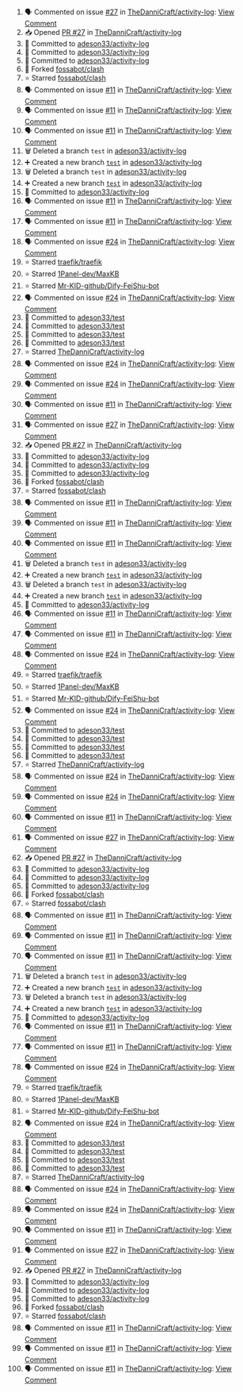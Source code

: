 <!--START_SECTION:activity-->
1. 🗣 Commented on issue [#27](https://github.com/TheDanniCraft/activity-log/issues/27) in [TheDanniCraft/activity-log](https://github.com/TheDanniCraft/activity-log): [View Comment](https://github.com/TheDanniCraft/activity-log/issues/27#issuecomment-2640024772)
2. 📥 Opened [PR #27](https://github.com/TheDanniCraft/activity-log/pull/27) in [TheDanniCraft/activity-log](https://github.com/TheDanniCraft/activity-log)
3. 📝 Committed to [adeson33/activity-log](https://github.com/adeson33/activity-log/commit/44a50f6bafdf0796f02c95d310741149ba78babb)
4. 📝 Committed to [adeson33/activity-log](https://github.com/adeson33/activity-log/commit/5d2844227e89eceb08cfbac1f294e011f322cff0)
5. 📝 Committed to [adeson33/activity-log](https://github.com/adeson33/activity-log/commit/940fd8aa0f1675177722722c04c03677a0456711)
6. 🍴 Forked [fossabot/clash](https://github.com/fossabot/clash)
7. ⭐ Starred [fossabot/clash](https://github.com/fossabot/clash)
8. 🗣 Commented on issue [#11](https://github.com/TheDanniCraft/activity-log/issues/11) in [TheDanniCraft/activity-log](https://github.com/TheDanniCraft/activity-log): [View Comment](https://github.com/TheDanniCraft/activity-log/issues/11#issuecomment-2592671477)
9. 🗣 Commented on issue [#11](https://github.com/TheDanniCraft/activity-log/issues/11) in [TheDanniCraft/activity-log](https://github.com/TheDanniCraft/activity-log): [View Comment](https://github.com/TheDanniCraft/activity-log/issues/11#issuecomment-2592664495)
10. 🗣 Commented on issue [#11](https://github.com/TheDanniCraft/activity-log/issues/11) in [TheDanniCraft/activity-log](https://github.com/TheDanniCraft/activity-log): [View Comment](https://github.com/TheDanniCraft/activity-log/issues/11#issuecomment-2592661930)
11. 🗑️ Deleted a branch `test` in [adeson33/activity-log](https://github.com/adeson33/activity-log)
12. ➕ Created a new branch [`test`](https://github.com/adeson33/activity-log/tree/test) in [adeson33/activity-log](https://github.com/adeson33/activity-log)
13. 🗑️ Deleted a branch `test` in [adeson33/activity-log](https://github.com/adeson33/activity-log)
14. ➕ Created a new branch [`test`](https://github.com/adeson33/activity-log/tree/test) in [adeson33/activity-log](https://github.com/adeson33/activity-log)
15. 📝 Committed to [adeson33/activity-log](https://github.com/adeson33/activity-log/commit/2965b77310e6606d64a6899e6365199ad12338f6)
16. 🗣 Commented on issue [#11](https://github.com/TheDanniCraft/activity-log/issues/11) in [TheDanniCraft/activity-log](https://github.com/TheDanniCraft/activity-log): [View Comment](https://github.com/TheDanniCraft/activity-log/issues/11#issuecomment-2585130876)
17. 🗣 Commented on issue [#11](https://github.com/TheDanniCraft/activity-log/issues/11) in [TheDanniCraft/activity-log](https://github.com/TheDanniCraft/activity-log): [View Comment](https://github.com/TheDanniCraft/activity-log/issues/11#issuecomment-2585118587)
18. 🗣 Commented on issue [#24](https://github.com/TheDanniCraft/activity-log/issues/24) in [TheDanniCraft/activity-log](https://github.com/TheDanniCraft/activity-log): [View Comment](https://github.com/TheDanniCraft/activity-log/issues/24#issuecomment-2585044855)
19. ⭐ Starred [traefik/traefik](https://github.com/traefik/traefik)
20. ⭐ Starred [1Panel-dev/MaxKB](https://github.com/1Panel-dev/MaxKB)
21. ⭐ Starred [Mr-KID-github/Dify-FeiShu-bot](https://github.com/Mr-KID-github/Dify-FeiShu-bot)
22. 🗣 Commented on issue [#24](https://github.com/TheDanniCraft/activity-log/issues/24) in [TheDanniCraft/activity-log](https://github.com/TheDanniCraft/activity-log): [View Comment](https://github.com/TheDanniCraft/activity-log/issues/24#issuecomment-2582265125)
23. 📝 Committed to [adeson33/test](https://github.com/adeson33/test/commit/05283e2cd2ac81a4f63077eeed7c70b3f112d5cf)
24. 📝 Committed to [adeson33/test](https://github.com/adeson33/test/commit/34d902e56764476c543ba8ea30d2bab04f19e35a)
25. 📝 Committed to [adeson33/test](https://github.com/adeson33/test/commit/8f2d0bf4d90648569d79ad26585ba72c67a0241d)
26. 📝 Committed to [adeson33/test](https://github.com/adeson33/test/commit/027f006464ebc71a64c709a65ec688f5db4c8a20)
27. ⭐ Starred [TheDanniCraft/activity-log](https://github.com/TheDanniCraft/activity-log)
28. 🗣 Commented on issue [#24](https://github.com/TheDanniCraft/activity-log/issues/24) in [TheDanniCraft/activity-log](https://github.com/TheDanniCraft/activity-log): [View Comment](https://github.com/TheDanniCraft/activity-log/issues/24#issuecomment-2581634142)
29. 🗣 Commented on issue [#24](https://github.com/TheDanniCraft/activity-log/issues/24) in [TheDanniCraft/activity-log](https://github.com/TheDanniCraft/activity-log): [View Comment](https://github.com/TheDanniCraft/activity-log/issues/24#issuecomment-2581615869)
30. 🗣 Commented on issue [#11](https://github.com/TheDanniCraft/activity-log/issues/11) in [TheDanniCraft/activity-log](https://github.com/TheDanniCraft/activity-log): [View Comment](https://github.com/TheDanniCraft/activity-log/issues/11#issuecomment-2581571796)
31. 🗣 Commented on issue [#27](https://github.com/TheDanniCraft/activity-log/issues/27) in [TheDanniCraft/activity-log](https://github.com/TheDanniCraft/activity-log): [View Comment](https://github.com/TheDanniCraft/activity-log/issues/27#issuecomment-2640024772)
32. 📥 Opened [PR #27](https://github.com/TheDanniCraft/activity-log/pull/27) in [TheDanniCraft/activity-log](https://github.com/TheDanniCraft/activity-log)
33. 📝 Committed to [adeson33/activity-log](https://github.com/adeson33/activity-log/commit/44a50f6bafdf0796f02c95d310741149ba78babb)
34. 📝 Committed to [adeson33/activity-log](https://github.com/adeson33/activity-log/commit/5d2844227e89eceb08cfbac1f294e011f322cff0)
35. 📝 Committed to [adeson33/activity-log](https://github.com/adeson33/activity-log/commit/940fd8aa0f1675177722722c04c03677a0456711)
36. 🍴 Forked [fossabot/clash](https://github.com/fossabot/clash)
37. ⭐ Starred [fossabot/clash](https://github.com/fossabot/clash)
38. 🗣 Commented on issue [#11](https://github.com/TheDanniCraft/activity-log/issues/11) in [TheDanniCraft/activity-log](https://github.com/TheDanniCraft/activity-log): [View Comment](https://github.com/TheDanniCraft/activity-log/issues/11#issuecomment-2592671477)
39. 🗣 Commented on issue [#11](https://github.com/TheDanniCraft/activity-log/issues/11) in [TheDanniCraft/activity-log](https://github.com/TheDanniCraft/activity-log): [View Comment](https://github.com/TheDanniCraft/activity-log/issues/11#issuecomment-2592664495)
40. 🗣 Commented on issue [#11](https://github.com/TheDanniCraft/activity-log/issues/11) in [TheDanniCraft/activity-log](https://github.com/TheDanniCraft/activity-log): [View Comment](https://github.com/TheDanniCraft/activity-log/issues/11#issuecomment-2592661930)
41. 🗑️ Deleted a branch `test` in [adeson33/activity-log](https://github.com/adeson33/activity-log)
42. ➕ Created a new branch [`test`](https://github.com/adeson33/activity-log/tree/test) in [adeson33/activity-log](https://github.com/adeson33/activity-log)
43. 🗑️ Deleted a branch `test` in [adeson33/activity-log](https://github.com/adeson33/activity-log)
44. ➕ Created a new branch [`test`](https://github.com/adeson33/activity-log/tree/test) in [adeson33/activity-log](https://github.com/adeson33/activity-log)
45. 📝 Committed to [adeson33/activity-log](https://github.com/adeson33/activity-log/commit/2965b77310e6606d64a6899e6365199ad12338f6)
46. 🗣 Commented on issue [#11](https://github.com/TheDanniCraft/activity-log/issues/11) in [TheDanniCraft/activity-log](https://github.com/TheDanniCraft/activity-log): [View Comment](https://github.com/TheDanniCraft/activity-log/issues/11#issuecomment-2585130876)
47. 🗣 Commented on issue [#11](https://github.com/TheDanniCraft/activity-log/issues/11) in [TheDanniCraft/activity-log](https://github.com/TheDanniCraft/activity-log): [View Comment](https://github.com/TheDanniCraft/activity-log/issues/11#issuecomment-2585118587)
48. 🗣 Commented on issue [#24](https://github.com/TheDanniCraft/activity-log/issues/24) in [TheDanniCraft/activity-log](https://github.com/TheDanniCraft/activity-log): [View Comment](https://github.com/TheDanniCraft/activity-log/issues/24#issuecomment-2585044855)
49. ⭐ Starred [traefik/traefik](https://github.com/traefik/traefik)
50. ⭐ Starred [1Panel-dev/MaxKB](https://github.com/1Panel-dev/MaxKB)
51. ⭐ Starred [Mr-KID-github/Dify-FeiShu-bot](https://github.com/Mr-KID-github/Dify-FeiShu-bot)
52. 🗣 Commented on issue [#24](https://github.com/TheDanniCraft/activity-log/issues/24) in [TheDanniCraft/activity-log](https://github.com/TheDanniCraft/activity-log): [View Comment](https://github.com/TheDanniCraft/activity-log/issues/24#issuecomment-2582265125)
53. 📝 Committed to [adeson33/test](https://github.com/adeson33/test/commit/05283e2cd2ac81a4f63077eeed7c70b3f112d5cf)
54. 📝 Committed to [adeson33/test](https://github.com/adeson33/test/commit/34d902e56764476c543ba8ea30d2bab04f19e35a)
55. 📝 Committed to [adeson33/test](https://github.com/adeson33/test/commit/8f2d0bf4d90648569d79ad26585ba72c67a0241d)
56. 📝 Committed to [adeson33/test](https://github.com/adeson33/test/commit/027f006464ebc71a64c709a65ec688f5db4c8a20)
57. ⭐ Starred [TheDanniCraft/activity-log](https://github.com/TheDanniCraft/activity-log)
58. 🗣 Commented on issue [#24](https://github.com/TheDanniCraft/activity-log/issues/24) in [TheDanniCraft/activity-log](https://github.com/TheDanniCraft/activity-log): [View Comment](https://github.com/TheDanniCraft/activity-log/issues/24#issuecomment-2581634142)
59. 🗣 Commented on issue [#24](https://github.com/TheDanniCraft/activity-log/issues/24) in [TheDanniCraft/activity-log](https://github.com/TheDanniCraft/activity-log): [View Comment](https://github.com/TheDanniCraft/activity-log/issues/24#issuecomment-2581615869)
60. 🗣 Commented on issue [#11](https://github.com/TheDanniCraft/activity-log/issues/11) in [TheDanniCraft/activity-log](https://github.com/TheDanniCraft/activity-log): [View Comment](https://github.com/TheDanniCraft/activity-log/issues/11#issuecomment-2581571796)
61. 🗣 Commented on issue [#27](https://github.com/TheDanniCraft/activity-log/issues/27) in [TheDanniCraft/activity-log](https://github.com/TheDanniCraft/activity-log): [View Comment](https://github.com/TheDanniCraft/activity-log/issues/27#issuecomment-2640024772)
62. 📥 Opened [PR #27](https://github.com/TheDanniCraft/activity-log/pull/27) in [TheDanniCraft/activity-log](https://github.com/TheDanniCraft/activity-log)
63. 📝 Committed to [adeson33/activity-log](https://github.com/adeson33/activity-log/commit/44a50f6bafdf0796f02c95d310741149ba78babb)
64. 📝 Committed to [adeson33/activity-log](https://github.com/adeson33/activity-log/commit/5d2844227e89eceb08cfbac1f294e011f322cff0)
65. 📝 Committed to [adeson33/activity-log](https://github.com/adeson33/activity-log/commit/940fd8aa0f1675177722722c04c03677a0456711)
66. 🍴 Forked [fossabot/clash](https://github.com/fossabot/clash)
67. ⭐ Starred [fossabot/clash](https://github.com/fossabot/clash)
68. 🗣 Commented on issue [#11](https://github.com/TheDanniCraft/activity-log/issues/11) in [TheDanniCraft/activity-log](https://github.com/TheDanniCraft/activity-log): [View Comment](https://github.com/TheDanniCraft/activity-log/issues/11#issuecomment-2592671477)
69. 🗣 Commented on issue [#11](https://github.com/TheDanniCraft/activity-log/issues/11) in [TheDanniCraft/activity-log](https://github.com/TheDanniCraft/activity-log): [View Comment](https://github.com/TheDanniCraft/activity-log/issues/11#issuecomment-2592664495)
70. 🗣 Commented on issue [#11](https://github.com/TheDanniCraft/activity-log/issues/11) in [TheDanniCraft/activity-log](https://github.com/TheDanniCraft/activity-log): [View Comment](https://github.com/TheDanniCraft/activity-log/issues/11#issuecomment-2592661930)
71. 🗑️ Deleted a branch `test` in [adeson33/activity-log](https://github.com/adeson33/activity-log)
72. ➕ Created a new branch [`test`](https://github.com/adeson33/activity-log/tree/test) in [adeson33/activity-log](https://github.com/adeson33/activity-log)
73. 🗑️ Deleted a branch `test` in [adeson33/activity-log](https://github.com/adeson33/activity-log)
74. ➕ Created a new branch [`test`](https://github.com/adeson33/activity-log/tree/test) in [adeson33/activity-log](https://github.com/adeson33/activity-log)
75. 📝 Committed to [adeson33/activity-log](https://github.com/adeson33/activity-log/commit/2965b77310e6606d64a6899e6365199ad12338f6)
76. 🗣 Commented on issue [#11](https://github.com/TheDanniCraft/activity-log/issues/11) in [TheDanniCraft/activity-log](https://github.com/TheDanniCraft/activity-log): [View Comment](https://github.com/TheDanniCraft/activity-log/issues/11#issuecomment-2585130876)
77. 🗣 Commented on issue [#11](https://github.com/TheDanniCraft/activity-log/issues/11) in [TheDanniCraft/activity-log](https://github.com/TheDanniCraft/activity-log): [View Comment](https://github.com/TheDanniCraft/activity-log/issues/11#issuecomment-2585118587)
78. 🗣 Commented on issue [#24](https://github.com/TheDanniCraft/activity-log/issues/24) in [TheDanniCraft/activity-log](https://github.com/TheDanniCraft/activity-log): [View Comment](https://github.com/TheDanniCraft/activity-log/issues/24#issuecomment-2585044855)
79. ⭐ Starred [traefik/traefik](https://github.com/traefik/traefik)
80. ⭐ Starred [1Panel-dev/MaxKB](https://github.com/1Panel-dev/MaxKB)
81. ⭐ Starred [Mr-KID-github/Dify-FeiShu-bot](https://github.com/Mr-KID-github/Dify-FeiShu-bot)
82. 🗣 Commented on issue [#24](https://github.com/TheDanniCraft/activity-log/issues/24) in [TheDanniCraft/activity-log](https://github.com/TheDanniCraft/activity-log): [View Comment](https://github.com/TheDanniCraft/activity-log/issues/24#issuecomment-2582265125)
83. 📝 Committed to [adeson33/test](https://github.com/adeson33/test/commit/05283e2cd2ac81a4f63077eeed7c70b3f112d5cf)
84. 📝 Committed to [adeson33/test](https://github.com/adeson33/test/commit/34d902e56764476c543ba8ea30d2bab04f19e35a)
85. 📝 Committed to [adeson33/test](https://github.com/adeson33/test/commit/8f2d0bf4d90648569d79ad26585ba72c67a0241d)
86. 📝 Committed to [adeson33/test](https://github.com/adeson33/test/commit/027f006464ebc71a64c709a65ec688f5db4c8a20)
87. ⭐ Starred [TheDanniCraft/activity-log](https://github.com/TheDanniCraft/activity-log)
88. 🗣 Commented on issue [#24](https://github.com/TheDanniCraft/activity-log/issues/24) in [TheDanniCraft/activity-log](https://github.com/TheDanniCraft/activity-log): [View Comment](https://github.com/TheDanniCraft/activity-log/issues/24#issuecomment-2581634142)
89. 🗣 Commented on issue [#24](https://github.com/TheDanniCraft/activity-log/issues/24) in [TheDanniCraft/activity-log](https://github.com/TheDanniCraft/activity-log): [View Comment](https://github.com/TheDanniCraft/activity-log/issues/24#issuecomment-2581615869)
90. 🗣 Commented on issue [#11](https://github.com/TheDanniCraft/activity-log/issues/11) in [TheDanniCraft/activity-log](https://github.com/TheDanniCraft/activity-log): [View Comment](https://github.com/TheDanniCraft/activity-log/issues/11#issuecomment-2581571796)
91. 🗣 Commented on issue [#27](https://github.com/TheDanniCraft/activity-log/issues/27) in [TheDanniCraft/activity-log](https://github.com/TheDanniCraft/activity-log): [View Comment](https://github.com/TheDanniCraft/activity-log/issues/27#issuecomment-2640024772)
92. 📥 Opened [PR #27](https://github.com/TheDanniCraft/activity-log/pull/27) in [TheDanniCraft/activity-log](https://github.com/TheDanniCraft/activity-log)
93. 📝 Committed to [adeson33/activity-log](https://github.com/adeson33/activity-log/commit/44a50f6bafdf0796f02c95d310741149ba78babb)
94. 📝 Committed to [adeson33/activity-log](https://github.com/adeson33/activity-log/commit/5d2844227e89eceb08cfbac1f294e011f322cff0)
95. 📝 Committed to [adeson33/activity-log](https://github.com/adeson33/activity-log/commit/940fd8aa0f1675177722722c04c03677a0456711)
96. 🍴 Forked [fossabot/clash](https://github.com/fossabot/clash)
97. ⭐ Starred [fossabot/clash](https://github.com/fossabot/clash)
98. 🗣 Commented on issue [#11](https://github.com/TheDanniCraft/activity-log/issues/11) in [TheDanniCraft/activity-log](https://github.com/TheDanniCraft/activity-log): [View Comment](https://github.com/TheDanniCraft/activity-log/issues/11#issuecomment-2592671477)
99. 🗣 Commented on issue [#11](https://github.com/TheDanniCraft/activity-log/issues/11) in [TheDanniCraft/activity-log](https://github.com/TheDanniCraft/activity-log): [View Comment](https://github.com/TheDanniCraft/activity-log/issues/11#issuecomment-2592664495)
100. 🗣 Commented on issue [#11](https://github.com/TheDanniCraft/activity-log/issues/11) in [TheDanniCraft/activity-log](https://github.com/TheDanniCraft/activity-log): [View Comment](https://github.com/TheDanniCraft/activity-log/issues/11#issuecomment-2592661930)
<!--END_SECTION:activity-->
